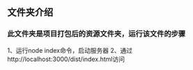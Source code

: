 ## 文件夹介绍
### 此文件夹是项目打包后的资源文件夹，运行该文件的步骤
   1、运行node index命令，启动服务器
   2、通过http://localhost:3000/dist/index.html访问
